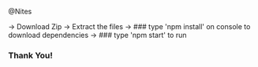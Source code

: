 @Nites

-> Download Zip
-> Extract the files
-> ### type 'npm install' on console to download dependencies
-> ### type 'npm start' to run

### Thank You!
